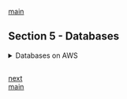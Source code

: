 <!--
// cSpell:ignore chkconfig Postgre Sybase Flink Hudi
 -->

[main](README.md)

## Section 5 - Databases

<details>
<summary>
Databases on AWS
</summary>

### Databases 101

we are mostly used to relational databases, like a spreadsheet, tables, rows and columns.

if we liken a database to an excel file, then the file itself is the database, each sheet is a table, and the sheets have rows (observations) and columns (fields), and for each observation/field instersection, we have a value.

there are several relational databases available on aws:

- SQL server, by microsoft.
- Oracle.
- MySQL
- Postgres SQL
- Aurora (amazon)
- Maria DB

we will be using MySQL.

relational databases can have som key features

- Multi-AZ (availability zone) - for distaster recovery
- Read Replicas - for performance

ec2 machine connects to a datbase with a connection string, there is a primary and second database, aws controlls where the dns (connection string) points to. so if the primary database in AZ1 fails, the connection is directed to the secondary datbase in AZ2.

for read replicas, any write is replicated to another database, there isn't an automatic failover if the primary ones fails. but it has a usage when we have many reads and not so many writes, we can direct read-requests into a replicas.

non relational databases:

- collection : basically a table
- document : an observation
- key-value pairs : fields and values.

this is a document example, a json with key value pairs, values can nested inside on another, and each document could contain different fields.

```json
{
  "_id": "5126.....d77",
  "firstname": "John",
  "surname": "Smith",
  "Age": 23,
  "address": [
    {
      "street": "21 Jump Street",
      "suburb": "Richmond"
    }
  ]
}
```

> Data Warehousing is used for business intelligence, tools like Congos, Jaspersoft, SQL Server Reporting Services, Oracle Hyperion, Sap NetWeaver. it is used to pull in very large and complex data sets. Usually used by management to do queries on data (such as current performance vs target).
>
> - OTLP - Online Transaction Processing - "find a specific order"
> - OTAP - Online Analytics Processing - "find and compute some metric"

OTAP is much more intensive, so we would want different architecture for data warehouses doing OTAP queries and databases doing OLTP queries.
Amazon has a data warehouse solution "RedShift".

> ElastiCache is a web service that makes it easy to deploy, operate and scale in-memory cache in the cloud. The service improves the performance of web applications by allowing you to retrive information from fast, managed, in-memory caches, instead of relying entirely on slower disk-based databases.

there are two supported (open-sourced) in-memory caching engines:

1. Memcached
2. Redis

DynamoDB is amazon's noSQL solution.

### RDS

<details>
<summary>
Relational Database.
</summary>

#### Let's Create An RDS Instance

in the console, under services: databases: choose <kbd>RDS</kbd> and provision a database by clicking <kbd>Create Database</kbd>, we choose an engine, in this case MySQL, we choose a version and the Free tier template.

we give the instance a name, create a master user and password, we choose the database instance type and storage size, we select a connectivity and a VPC, we might want to make it publicly available, and choose the port and an avalability zone. under _Additional configurations_, we can set the initial Database name, set backup, enable termination protection and set the modification time windows.

datbases can take a few minutes to launch.

we now launch an EC2 instance, and under _advanced details_ we pass it a bootstrap script to download and install php, php-mysql and installing wordpress as a web server.

```sh
#!/bin/bash
yum install httpd php php-mysql -y
cd /var/www/html
wget https://wordpress.org/latest.tat.gz
tar -xzf latest.tar.gz
cp -r wordpress/* /var/www/html
rm -rf wordpress
rm -rf latest.tar.gz
chmod -R 755 wp-content
chown -R apache:apache wp-content
chkconfig httpd on
service httpd start
```

we give it a storage, tags, a security group and launch it.

we want the webserver to connect to the db instance, so in the new security group which we created for the rds, we click the <kbd>Inbound</kbd> tab, then <kbd>Edit</kbd>, and add a new rule (for the same port) with the source being the other security group.

we wait for both of them to be up, and look at the <kbd>Connectivity</kbd> tab and grab the endpoint value from it. now in the EC2 instance, ww get the public ip and navigate to it. if we did everyhing correctly then we should see a wordpress login page. we fill in the values, and under "database host" we paste the endpoint (instead of "localhost"). it then tells us that it us to manually write a file, so we ssh into the ec2 machine

```sh
ssh ec2-user@ip.ip.ip.ip -i key.pem
$ sudo su
$ cd /var/www/html
$ nano wp-config.php
# paste the contents from
```

again, if we did everything correctly,the wordpress screen should know change and ask for other information.

> - RDS runs on virtual machines. but no ones we can log into.
> - Patching of the RDS operating System and DB is Amazon's responsability
> - RDS is **NOT** Serverless
> - Aurora Serverless is serveless

#### RDS Backups, Multi-AZ & Read Replicas

two different types of backups

- Automated backup
- Database snapshot

> Automated Backups allow you to recover your database to any point in time within a "retention period". the retention period can e between one and 35 days. Automated backups will take a full daily snapshot and will also store transaction logs throughout the day. When you do a recovery, AWS will first choose the mode recent daily backup, and then apply transaction logs relevent to that day. This allows you to do a point in time recovery down to a second, within the retention period.

**Automated backups are enabled by deafult** and are stored in S3, you get an S3 bucket the size of the of the database storage. the backups are taken within a time windows, during this time storage I/O might be suspended and you might have more latency while the data is being backed-up. there is no additional charge for the S3 bucket.

> Database Snapshots are done manually (user initiated), they are stored even after the original RDS is deleted (unlike automated backups).

when we restore an RDS from a backup (automated or manual snapshot), it is restored as a new RDS instance with a new RDS endpoint.

we can have encryption at rest, supported for all six engined (MySQL, Oracle, SQL Server, PostgreSQL,MariaDB and Aurora). encryption is done with the AWS KMS (key management service). if we encyrpt the RDS instance, all the data stroed in it is enctypted, and also the backups, read replicas and snapshots.

when we have **multiple Availability zones**, all updates are mirrored to the standby instance in the other AZ, and if one AZ fails, amazon will automatically redirect the DNS to the other instances. this can also happen in cases of planned database maintenance, we don't need to change the connection string.

however, Multi-AZ is for disaster recovery only, it is not a way to improve performance. Multi-Az is available for most engines (MySQL, Oracle, SQL Server, PostgreSQL and MariaDB), Aurora has a different architecture of fault tolerance.

A **Read Replica** are asynchoursly copies of the primary database, they can help in cases of read-heavy database workloads. a read-replica can be promoted to a primary database. Read replicas are available for most engines (MySQL, Oracle, PostgreSQL and MariaDB).

> - Used for Scaling, not disaster recovery.
> - Must have automatic backups turned on in order to deploy a read-replica.
> - You can have up to 5 read replica copies of any database.
> - You can have read replicas of read replicas (but there is a latency issue).
> - Each read replica will have it's own DNS endpoint.
> - You can have read replica that have multi-AZ,
> - You can create read replicas of Multi-Az source databases.
> - Read replicas can be promoted to be their own databases. this breaks the replication.
> - You can have read Replicas in a second region.

#### RDS Backups, Multi-AZ & Read Replicas - Lab

in the aws web console:

Under the <kbd>RDS</kbd> service, we can perform <kbd>Actions</kbd> like taking snapshots create an Aurora replica. but for now, we click on <kbd>Modify</kbd> and check the "Multi-Az deployment" option. we get a warning that it can cause performance impact, so we get an option to schedule the change to the next maintenance window. now, in the <kbd>Actions</kbd> option, we can choose <kbd>Reboot</kbd> and select "with failover" so the other Zone becomes the primary instance.

To create read Replicas, we must have database backup turned on (retention period). again, modifying the database requires some down time. In the <kbd>Actions</kbd> menu, we click <kbd>Create read replicas</kbd>. we can now choose the destination region, choose if they should be publicly available, enctyped, have multi AZ availability, etc. we do need to give it a unique name.

once it's up, we can <kbd>Actions</kbd> and <kbd>Promote Read Replica</kbd> to make it a primary database.

</details>

### DynamoDB

<details>
<summary>
NoSql database.
</summary>

> Amazon DynamoDB is a fast and flexible NoSQL database service for all applications that need consistent, single-digit millisecond latency at any scale. It is a fully managed database and supports bort document and key-value data models. Its' flexible data model and reliable performance make it a great fit for mobile, web, gaming, ad-tech, IoT and many other applications.

the basics:

- stored on SSD storage (hence the speed)
- spread across 3 geographically distinct data centers (so it highly available and redundance)
- supprots:
  - Eventual consistent reads (deafult)
  - Strongly consistent reads

The One second rule:

> - **Eventual consistent read** - Consistency across all copies of data is usually reached within a second. Repeating a read after a short time should Return the updated data. (Best Read Performance).
> - **Strongly consistent reads** - returns a result that reflects all writes that received a successful response prior to the read.

#### Advanced DynamoDB [SAA-C02]

**DynamoDB Accelerator(DAX)**

> - Fully managed, highly availbe, in memory cache.
> - ten time performace improvement. Reduces Request times from millisecond to microsecond.
> - No need for developers to manage caching logic.
> - Compatible with existing API calls.

in traditional cache solutions, like memcached or Redis, the cache is seperated from the main database. Dax sits between the applications and the database, and it allows for writes and not only reads. it also supports failover.

**Transactions**

> - Multiple "all-or-nothing" operations
> - Financial transactions, fulfilling orders.
> - Under the hood, there are two reads/writes operations: _prepare_ and _commit_.
> - up to 25 items or 4mb.

**On Demand Capcity**

> - Pay-per-request pricing
> - Balance cost and performance
> - No minimum capacity
> - No charge for reads/write - only for storage and backups.
> - used for servies where you don't yet know if there is enough demand to warrent a full database.

**On Demand Backup and Restore**

> - Full backups at any time.
> - Zero impact on table performance or availability.
> - Consistent withing seconds, and retained until deleted.
> - Operates only within the same region as the source table.

**Point-in-Time Recovery**

> - Protects against accidental writes or deletes.
> - Restore to any point in the last 35 days.
> - Incremental backups.
> - **Not enables by deafult**.
> - Latest restorable point is usually five minutes ago.

**Streams**

> - Time-ordered sequence of item-level changes in a table.
> - Stored for 24 hours
> - Insrets, updates and deletes.
> - Stream records are operations on the database, they are stored in something called "Shard".
> - Combine with Lambda functions for functionality like stored procedures.

**Global Table**

> - Managed multi-master, multi-region replication.
> - Globally distributed applications.
> - Based on DynamoDB streams.
> - provides multi region redundancy for Distaster recovery or high availability.
> - No application rewrites needed.
> - Replication latency is under one second.

<kbd>Create Table</kbd>, in the <kbd>Global Tables</kbd> tab, we need to <kbd>Enable Streams</kbd>, and then <kbd>Add region</kbd> (not all regions are supported), and then <kbd>Create Replica</kbd>. now we can see the table being created in the other region. now we create a new item in the table and its immediately replicated.

**Database Migration Service**

Source Database (on-premises, EC2 or RDS): Aurora, S3, DB2, MariaDB, AzureDB, SQL Server, MongoDB, MySQL, Oracle, PostgreSQL, Sybase.

Target Database (on-premises, EC2, RDS,etc): Aurora, DocumentDB, DynamoDB, Kinesis, Redshift, S3, ElasticSearch, Kafka, MariaDb, SQL Server, MongoDb, MySQL, Oracle, PostgreSQL, Sybase.

the source database remains operational.

**Security**

> - fully enctyped at rest using KMS.
> - site-to-site VPN.
> - Direct Connect.
> - IAM policies and roles.
> - Fine-grained access.
> - CloudWatch and CloudTrail.
> - VPC endpoints.

</details>

### Redshift

> Amazon redshift is a fast and powerful, fully managed, petabyte scale data warehouse service in the cloud. customers can start small and scale.

it is used for BI (business intelligence). OLAP - online analytics processing, requires much more compute power than OLTP (online transaction processing).

there are single Node configuration modes (160GB) or multi node. multi nodes have a _leader node_ which manages client connections and recives queries, and up to 128 _Compute Node_ which do the work.

> Advanced Compression:\
> Columnar data stores can be compressed much more than row-based data stores because similar data is stored sequentially on dsk. Amazon Redshift employs multiple compression techniques and can often achieve significant compression relative to traditional relational data stores. in addition, Amazon Redshift doesn't require indexes or materialized viewas and so usesss less sapace than traditional relational database systems. Wen loading data into an empty table, Amazon redshift automatically samples your data and selects the most appropriate compression scheme.
>
> Massively Parallel Processing (MMP):\
> Amazon Redshift automatically distributes data and query load across all nodes, Amazon Redshift makes it easy to add nodes to you data warehouse and enables you to maintain fast query performance as your data warehouse grows.

backups are enable by default, starting from one day to 35. there will always be at least 3 copies of the data (original, replica, S3 backup), and an additional disaster recovery snapshot at a differnet region.

pricing is based on the compute Nodes hours (not for leader node hours), also charge for backups and data transfer inside the vpc.

- encrypted in transit with ssl
- encrypted in res using AES-256
- Amazon Redshift manages keys by itself, but we can use HSM (hardware security module) or AWS-KMS

currently (2020) only avalabile on 1 AZ, but we can have snapshot backup on a different Region.

### Aurora [SAA-C02]

Amazon property database. like Oracle or MySQL server

> Amazon Aurora is a MySQL and PostgreSQL compatible relational database engine that combines the speed and availability of high-end commercial databases with the simplicity and cost-effectiveness of open source databases.

- starts at 10GB, scales to 64TB in 10GB increments (storage autoscaling).
- Compute resources can scale up to 32v CPUs and 244GB memory.
- each availability zone has two copies of the data, with a minimum of 3 AZ, so at least six copies.

aurora is designed to handle the loss of two copies without effecting write avaliability, and handle the loss of three copies without effecting reads. it is also self-healing, so data-blocks and disks are scanned for errors and repaired automatically.

replicas:

- aurora replicas (up to 15)
- mysql read replicas (up to 5)
- postgres read replicas (one)

backups are always enabled, no effect on performance, we can take database snapshot and share them with other AWS accounts.

> Amazon Aurora Serverless is an on-demand, autoscaling configuration for the MySQL and PostgreSQL-compatible editions of Amazon Aurora. An Aurora Serverless DB cluster automatically starts up, shuts down and scales capacity up or down based on your application's needs.

it's a simple, cost-effective, option for infrequent, intermittent or unpredictable workloads. in serverless options, we only pay for operations (invocation), not for the time and storage.

in the AWS console, we want to create an aurora read replica of a mysql database. <kbd>Create Database</kbd>, <kbd>Create Aurora Read Replica</kbd>, the two node (read and write) have different end points, we can now <kbd>Promote Read Replica</kbd> which effectively migrates the original database to the aurora database, we can now take a snapshot and restore it into a database instance as it's own.

> - 2 copies of the data in each AZ, minimal 3 AZ, so minmal 6 copies.
> - we can share aurora snapshots with other AWS accounts.
> - Aurora, MySql and PostgreSQL replicas are availbe.
> - automated failover is only for Aurora replicas.
> - automated backup is turned on by default.
> - Aurora serverless if we want a simple, cost effective option for infrequent, intermittent or unpredictable workloads.

### ElastiCache

> ElasticCache is a web service that makes it easy to deploy, operate and scale an in-memory cache in the cloud. The service improves the performance of web applications bby allowing you to retrieve information from fast, managed, in-memory caches, instead of relying entirely on slower disk-based databases.

supports _Memcached_ and _Redis_ as engines.

| Requirement                         | Memcached | Redis |
| ----------------------------------- | --------- | ----- |
| Simple Cache to offload DB          | yes       | yes   |
| Horizontal Scaling                  | yes       | yes   |
| Multi-threaded Performance          | yes       | no    |
| Advanced data types                 | no        | yes   |
| Ranking/Sorting data sets           | no        | yes   |
| Publisher / Subscriber capabilities | no        | yes   |
| Persistence                         | no        | yes   |
| Multi Avalability Zone              | no        | yes   |
| Backup and Restore capabilities     | no        | yes   |

- Use ElasticCache to increase database and web application performance.
- Redis is AZ and supports backups.

### Database Migration Services (DMS) [SAA-C02]

> AWS Database Migration Service (DMS) is a cloud service that makes it easy to migrate relational databases, data warehouses, NoSQL databases and other types of data stores. you can use AWS DMS to migrate tour data into the AWS cloud, between on-premises instance (through AWS Cloud setups) or between combinations of cloud and on-premises setups.

AWS DMS is a server that runs replication services, it connects a source and target databases through endpoint and migrates the contents. we can use **AWS Schema Conversion Tool (SCT)** to to create some or all of the target tables, indexes, triggers, etc...

types of DMS migrations

- _homogenous migrations_ - from db of the same type (orcale -> orcale)
- _heterogenous migrations_ - source and target of different types (MySql -> aurora). requires a schema conversion.

sources:\
Orcale, Microsoft SQL server, MySQL, MariaDb, PostgreSQL, SAP, MongoDB, Db2, Azure, Amazon RDS (also Aurora), Amazon S3.\
Targets:
Orcale, Microsoft SQL server, MySQL, MariaDb, PostgreSQL, SAP, RDS, Redshift, DynamoDb, S3, **Elasticsearch**, **kinesis** data strems, Document DB.

### Caching Strategies on AWS [SAA-C02]

services with caching capabilities:

- Cloudfront (at edge location)
- API gateways
- ElasticCache (Memcached or Redis)
- DAX (dynamo DB accelerator)

scenarios:

1. Cloud front -> origin
2. Cloud front -> Api Gateway -> Lambda -> (elasticCache, RDS, DynamoDb)

the earlier we cache, the lower the latency, there is always a tradeoff between being up to date and being fast.

### EMR Overview [SAA-C02]

EMR - Elastic Map Reduce

> Amazon EMR (Elastic Map Reduce) is the industry leading cloud big data platform for processing vast amounts of data using open-source tools such as Apache Spark, Apache Hive, Apache HBase, Apache Flink, Apache Hudi and Presto. With EMR, you can run petabyte-scale analysis at less than half the cost of traditional on-premises solutions and over three times faster than standard Apache Spark.

it works with big-data that is inside Aws, it uses an EMR cluster of EC2 machines, where each node has a role, called _node type_. each role runs a diffrent software.

- Master Node - a node that manages the cluster. The master Node **tracks the status of tasks** and monitors the health of the cluster. Every cluster has a master node.
- Core Node - a node with software components that **runs tasks and stores data in the Hadoop Distributed File System (HDFS)** on the cluster. Multi-node cluster have at least one core node.
- Task Node - a node with software components that only runs task and **does not store data in HDFS**. Task Nodes are optional.

| Type   | Amount                        | Role                      |
| ------ | ----------------------------- | ------------------------- |
| Master | one                           | manage the cluster        |
| Core   | at least one (if not manager) | runs task and stores data |
| Task   | zero or more                  | only runs tasks           |

all the logs are stored in the master node "/mnt/var/log/", wo if we want the logs to persist, we configure archive to an S3 bucket (five-minutes intervals), this can be configured only when setting up the cluster.

### Databases Summary

> - RDS (OLTP)
>
>   - SQL
>   - MySQL
>   - PostgreSQL
>   - Oracle
>   - Aurora
>   - MariaDb
>
> - DynamoDB (NoSQL)
> - ReShift (OLAP)
> - ElasticCache
>
>   - Memcached
>   - Redis
>
> - RDS runs on virtual machines. you cannot log in to the operating systems (no ssh).
> - Patching of the RDS is amazon's responsibility.
> - RDS is not Serverless.
> - Aurora Serverless is the exception.
> - Backups can be automated or with snapshots.
> - Read Replicas
>   - Can be multi-AZ.
>   - Used to increase performance.
>   - must have backups turned on.
>   - can be in different regions.
>   - can be MySQL, PostgreSQL, MariaDb, Oracle, Aurora (not SQL server).
>   - can be promoted to master, this will break the read replicas.
> - Multi-Az
>   - Used for Disaster Recovery, not performance.
>   - you can force a failover from one AZ t another by rebooting the RDS instance.
> - Encryption is done with KMS
>   - read Replicas, backups and snapshos will also be encrypted.
> - DynamoDB
>   - Stored on SSD Storage.
>   - Spread Across 3 geographically distinct data centers.
>   - Eventual Consistent Reads (deafult)
>   - Strongly Consistet Reads
> - RedShift
>   - used for BI
>   - backups from 1 to 35 period
>   - mantains at least 3 copies of the data (original,replica, S3 )
>   - we can take a snapshot and Restore it.
> - Aurora
>   - two copies at each AZ, at least 3 Az, so 6 copies total
>   - snapshots can be shared with other AWS accounts
>   - replica types: aurora, MySQl, PostgreSQL.
>   - only aurora replicas can be used as automatic failover.
>   - automated backup by deafult.
>   - Aurora serverless for a simple, const effective solution for infrequent, intermittent or unpredictable workloads.
> - ElasticCache
>   - Use Elasticache to increase database and web application performance.
>   - Redis is multi-AZ.
>   - Redis supports backups and restores.
>   - Memcached supports horizontal scaling.

### Quiz 4: Databases on AWS Quiz

> - RDS Reserved instances are available for multi-AZ deployments. _ANSWER: TRUE_.
> - RDS Reserved instances are available for multi-AZ deployments. _ANSWER: TRUE_.
> - MySQL installations default to port number. _ANSWER: 3306_.
> - If you want your application to check RDS for an error, have it look for an **\_\_** node in the response from the Amazon RDS API. _ANSWER: "error"_
> - What data transfer charge is incurred when replicating data from your primary RDS instance to your secondary RDS instance?. _ANSWER: There is no extra charge._
> - If you are using Amazon RDS Provisioned IOPS storage with a Microsoft SQL Server database engine, what is the maximum size RDS volume you can have by default? _ANSWER: 16TB._
> - In RDS, changes to the backup window take effect **\_\_\_\_**. _ANSWER: Immediately._
> - When you add a rule to an RDS DB security group, you must specify a port number or protocol. _ANSWER: FALSE_

</details>

##

[next](Section_6_7_Advanced_IAM_Route53.md.md)\
[main](README.md)
